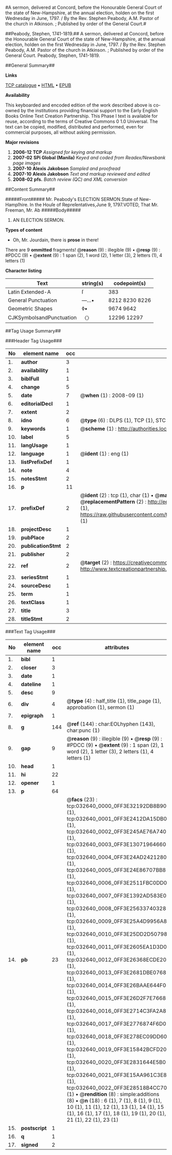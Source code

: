 #A sermon, delivered at Concord, before the Honourable General Court of the state of New-Hampshire, at the annual election, holden on the first Wednesday in June, 1797. / By the Rev. Stephen Peabody, A.M. Pastor of the church in Atkinson. ; Published by order of the General Court.#

##Peabody, Stephen, 1741-1819.##
A sermon, delivered at Concord, before the Honourable General Court of the state of New-Hampshire, at the annual election, holden on the first Wednesday in June, 1797. / By the Rev. Stephen Peabody, A.M. Pastor of the church in Atkinson. ; Published by order of the General Court.
Peabody, Stephen, 1741-1819.

##General Summary##

**Links**

[TCP catalogue](http://www.ota.ox.ac.uk/tcp/)  • 
[HTML](http://tei.it.ox.ac.uk/tcp/Texts-HTML/free/N24/N24641.html)  • 
[EPUB](http://tei.it.ox.ac.uk/tcp/Texts-EPUB/free/N24/N24641.epub)

**Availability**

This keyboarded and encoded edition of the
	       work described above is co-owned by the institutions
	       providing financial support to the Early English Books
	       Online Text Creation Partnership. This Phase I text is
	       available for reuse, according to the terms of Creative
	       Commons 0 1.0 Universal. The text can be copied,
	       modified, distributed and performed, even for
	       commercial purposes, all without asking permission.

**Major revisions**

1. __2006-12__ __TCP__ *Assigned for keying and markup*
1. __2007-02__ __SPi Global (Manila)__ *Keyed and coded from Readex/Newsbank page images*
1. __2007-10__ __Alexis Jakobson__ *Sampled and proofread*
1. __2007-10__ __Alexis Jakobson__ *Text and markup reviewed and edited*
1. __2008-02__ __pfs.__ *Batch review (QC) and XML conversion*

##Content Summary##

#####Front#####
Mr. Peabody's ELECTION SERMON.State of New-Hampſhire. In the Houſe of Repreſentatives,June 9, 1797.VOTED, That Mr. Freeman, Mr. Ab
#####Body#####

1. AN ELECTION SERMON.

**Types of content**

  * Oh, Mr. Jourdain, there is **prose** in there!

There are 9 **ommitted** fragments! 
 @__reason__ (9) : illegible (9)  •  @__resp__ (9) : #PDCC (9)  •  @__extent__ (9) : 1 span (2), 1 word (2), 1 letter (3), 2 letters (1), 4 letters (1)

**Character listing**


|Text|string(s)|codepoint(s)|
|---|---|---|
|Latin Extended-A|ſ|383|
|General Punctuation|—…•|8212 8230 8226|
|Geometric Shapes|◊▪|9674 9642|
|CJKSymbolsandPunctuation|〈〉|12296 12297|

##Tag Usage Summary##

###Header Tag Usage###

|No|element name|occ|attributes|
|---|---|---|---|
|1.|__author__|3||
|2.|__availability__|1||
|3.|__biblFull__|1||
|4.|__change__|5||
|5.|__date__|7| @__when__ (1) : 2008-09 (1)|
|6.|__editorialDecl__|1||
|7.|__extent__|2||
|8.|__idno__|6| @__type__ (6) : DLPS (1), TCP (1), STC (1), NOTIS (1), IMAGE-SET (1), EVANS-CITATION (1)|
|9.|__keywords__|1| @__scheme__ (1) : http://authorities.loc.gov/ (1)|
|10.|__label__|5||
|11.|__langUsage__|1||
|12.|__language__|1| @__ident__ (1) : eng (1)|
|13.|__listPrefixDef__|1||
|14.|__note__|4||
|15.|__notesStmt__|2||
|16.|__p__|11||
|17.|__prefixDef__|2| @__ident__ (2) : tcp (1), char (1)  •  @__matchPattern__ (2) : ([0-9\-]+):([0-9IVX]+) (1), (.+) (1)  •  @__replacementPattern__ (2) : http://eebo.chadwyck.com/downloadtiff?vid=$1&page=$2 (1), https://raw.githubusercontent.com/textcreationpartnership/Texts/master/tcpchars.xml#$1 (1)|
|18.|__projectDesc__|1||
|19.|__pubPlace__|2||
|20.|__publicationStmt__|2||
|21.|__publisher__|2||
|22.|__ref__|2| @__target__ (2) : https://creativecommons.org/publicdomain/zero/1.0/ (1), http://www.textcreationpartnership.org/docs/. (1)|
|23.|__seriesStmt__|1||
|24.|__sourceDesc__|1||
|25.|__term__|1||
|26.|__textClass__|1||
|27.|__title__|3||
|28.|__titleStmt__|2||


###Text Tag Usage###

|No|element name|occ|attributes|
|---|---|---|---|
|1.|__bibl__|1||
|2.|__closer__|3||
|3.|__date__|1||
|4.|__dateline__|1||
|5.|__desc__|9||
|6.|__div__|4| @__type__ (4) : half_title (1), title_page (1), approbation (1), sermon (1)|
|7.|__epigraph__|1||
|8.|__g__|144| @__ref__ (144) : char:EOLhyphen (143), char:punc (1)|
|9.|__gap__|9| @__reason__ (9) : illegible (9)  •  @__resp__ (9) : #PDCC (9)  •  @__extent__ (9) : 1 span (2), 1 word (2), 1 letter (3), 2 letters (1), 4 letters (1)|
|10.|__head__|1||
|11.|__hi__|22||
|12.|__opener__|1||
|13.|__p__|64||
|14.|__pb__|23| @__facs__ (23) : tcp:032640_0000_0FF3E32192DB8B90 (1), tcp:032640_0001_0FF3E2412DA15DB0 (1), tcp:032640_0002_0FF3E245AE76A740 (1), tcp:032640_0003_0FF3E13071964660 (1), tcp:032640_0004_0FF3E24AD2421280 (1), tcp:032640_0005_0FF3E24E86707BB8 (1), tcp:032640_0006_0FF3E2511FBC0DD0 (1), tcp:032640_0007_0FF3E1392AD583E0 (1), tcp:032640_0008_0FF3E25633740328 (1), tcp:032640_0009_0FF3E25A4D9956A8 (1), tcp:032640_0010_0FF3E25DD2D50798 (1), tcp:032640_0011_0FF3E2605EA1D3D0 (1), tcp:032640_0012_0FF3E26368ECDE20 (1), tcp:032640_0013_0FF3E2681DBE0768 (1), tcp:032640_0014_0FF3E26BAAE644F0 (1), tcp:032640_0015_0FF3E26D2F7E7668 (1), tcp:032640_0016_0FF3E2714C3FA2A8 (1), tcp:032640_0017_0FF3E2776874F6D0 (1), tcp:032640_0018_0FF3E278EC09DD60 (1), tcp:032640_0019_0FF3E15842BCFD20 (1), tcp:032640_0020_0FF3E2831644E5B0 (1), tcp:032640_0021_0FF3E15AA961C3E8 (1), tcp:032640_0022_0FF3E28518B4CC70 (1)  •  @__rendition__ (8) : simple:additions (8)  •  @__n__ (18) : 6 (1), 7 (1), 8 (1), 9 (1), 10 (1), 11 (1), 12 (1), 13 (1), 14 (1), 15 (1), 16 (1), 17 (1), 18 (1), 19 (1), 20 (1), 21 (1), 22 (1), 23 (1)|
|15.|__postscript__|1||
|16.|__q__|1||
|17.|__signed__|2||
